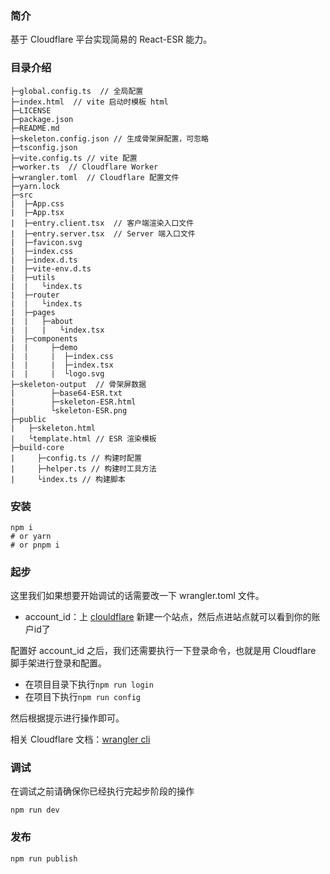 ### 简介
基于 Cloudflare 平台实现简易的 React-ESR 能力。

### 目录介绍

```shell
├─global.config.ts  // 全局配置
├─index.html  // vite 启动时模板 html
├─LICENSE
├─package.json
├─README.md
├─skeleton.config.json // 生成骨架屏配置，可忽略
├─tsconfig.json
├─vite.config.ts // vite 配置
├─worker.ts  // Cloudflare Worker
├─wrangler.toml  // Cloudflare 配置文件
├─yarn.lock
├─src
|  ├─App.css
|  ├─App.tsx
|  ├─entry.client.tsx  // 客户端渲染入口文件
|  ├─entry.server.tsx  // Server 端入口文件
|  ├─favicon.svg
|  ├─index.css
|  ├─index.d.ts
|  ├─vite-env.d.ts
|  ├─utils
|  |   └index.ts
|  ├─router
|  |   └index.ts
|  ├─pages
|  |   ├─about
|  |   |   └index.tsx
|  ├─components
|  |     ├─demo
|  |     |  ├─index.css
|  |     |  ├─index.tsx
|  |     |  └logo.svg
├─skeleton-output  // 骨架屏数据
|        ├─base64-ESR.txt
|        ├─skeleton-ESR.html
|        └skeleton-ESR.png
├─public
|   ├─skeleton.html
|   └template.html // ESR 渲染模板
├─build-core
|     ├─config.ts // 构建时配置
|     ├─helper.ts // 构建时工具方法
|     └index.ts // 构建脚本
```

### 安装

```shell
npm i
# or yarn
# or pnpm i
```
### 起步

这里我们如果想要开始调试的话需要改一下 wrangler.toml 文件。

- account_id：上 [clouldflare](https://dash.cloudflare.com/) 新建一个站点，然后点进站点就可以看到你的账户id了

配置好 account_id 之后，我们还需要执行一下登录命令，也就是用 Cloudflare 脚手架进行登录和配置。

- 在项目目录下执行`npm run login`
- 在项目下执行`npm run config`

然后根据提示进行操作即可。

相关 Cloudflare 文档：[wrangler cli](https://developers.cloudflare.com/workers/cli-wrangler/commands)

### 调试

在调试之前请确保你已经执行完起步阶段的操作
```shell
npm run dev
```

### 发布
```shell
npm run publish
```